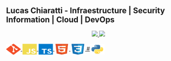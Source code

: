 ## Lucas Chiaratti - Infraestructure | Security Information | Cloud | DevOps
<div align="center">
  <a href="https://github.com/lchiaratti">
  <img height="180em" src="https://github-readme-stats.vercel.app/api?username=lchiaratti&show_icons=true&theme=dracula&include_all_commits=true&count_private=true"/>
  <img height="180em" src="https://github-readme-stats.vercel.app/api/top-langs/?username=lchiaratti&layout=compact&langs_count=7&theme=dracula"/>
</div>
<div style="display: inline_block"><br>
   <img align="center" alt="LC-Git" height="30" width="40" src="https://github.com/devicons/devicon/blob/master/icons/git/git-plain.svg">
  <img align="center" alt="LC-Js" height="30" width="40" src="https://raw.githubusercontent.com/devicons/devicon/master/icons/javascript/javascript-plain.svg">
  <img align="center" alt="LC-Ts" height="30" width="40" src="https://raw.githubusercontent.com/devicons/devicon/master/icons/typescript/typescript-plain.svg">
  <img align="center" alt="LC-HTML" height="30" width="40" src="https://raw.githubusercontent.com/devicons/devicon/master/icons/html5/html5-original.svg">
  <img align="center" alt="LC-CSS" height="30" width="40" src="https://raw.githubusercontent.com/devicons/devicon/master/icons/css3/css3-original.svg">
  #<img align="center" alt="LC-Python" height="30" width="40" src="https://raw.githubusercontent.com/devicons/devicon/master/icons/python/python-original.svg">
</div>
  
